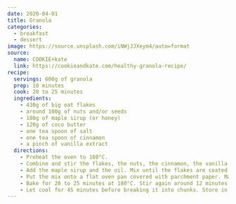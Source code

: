 ```yaml
---
date: 2020-04-01
title: Granola
categories:
  - breakfast
  - dessert
image: https://source.unsplash.com/iNWjJJXeym4/auto=format
source:
  name: COOKIE+kate
  link: https://cookieandkate.com/healthy-granola-recipe/
recipe:
  servings: 600g of granola
  prep: 10 minutes
  cook: 20 to 25 minutes
  ingredients:
    - 430g of big oat flakes
    - around 100g of nuts and/or seeds
    - 180g of maple sirup (or honey)
    - 120g of coco butter
    - one tea spoon of salt
    - one tea spoon of cinnamon
    - a pinch of vanilla extract
  directions:
    - Preheat the oven to 180°C.
    - Combine and stir the flakes, the nuts, the cinnamon, the vanilla extract and the salt.
    - Add the maple sirup and the oil. Mix until the flakes are coated with the mixture.
    - Put the mix onto a flat oven pan covered with parchment paper. Make sure it is well spread.
    - Bake for 20 to 25 minutes at 180°C. Stir again around 12 minutes in to make sure the granola bakes evenly. Spread it again and press on it to help big chunks form.
    - Let cool for 45 minutes before breaking it into chunks. Store in an air-tight container.
---
```

